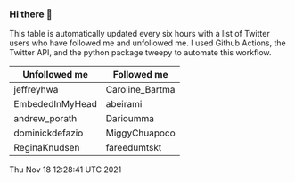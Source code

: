 ### Hi there 👋

This table is automatically updated every six hours with a list of Twitter users who have followed me and unfollowed me. I used Github Actions, the Twitter API, and the python package tweepy to automate this workflow.

| Unfollowed me |  Followed me |
| --- | --- |
|jeffreyhwa|Caroline_Bartma|
|EmbededInMyHead|abeirami|
|andrew_porath|Darioumma|
|dominickdefazio|MiggyChuapoco|
|ReginaKnudsen|fareedumtskt|
Thu Nov 18 12:28:41 UTC 2021
